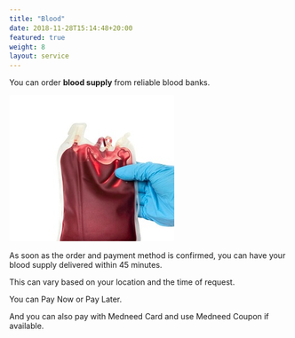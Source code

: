 ```yaml
---
title: "Blood"
date: 2018-11-28T15:14:48+20:00 
featured: true
weight: 8
layout: service
---
```


You can order **blood supply** from reliable blood banks.

![Blood Supply](/images/illustrations/blood.jpg)

As soon as the order and payment method is confirmed, you can have your blood supply delivered within 45 minutes. 

This can vary based on your location and the time of request.

You can Pay Now or Pay Later.

And you can also pay with Medneed Card and use Medneed Coupon if available.




